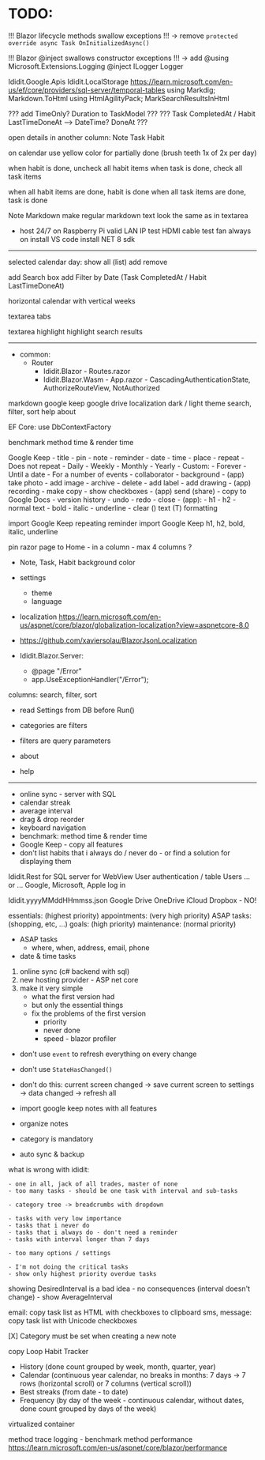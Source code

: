 # TODO:

!!! Blazor lifecycle methods swallow exceptions !!! -> remove `protected override async Task OnInitializedAsync()`

!!! Blazor @inject swallows constructor exceptions !!! -> add @using Microsoft.Extensions.Logging @inject ILogger Logger

Ididit.Google.Apis
Ididit.LocalStorage
https://learn.microsoft.com/en-us/ef/core/providers/sql-server/temporal-tables
using Markdig; Markdown.ToHtml
using HtmlAgilityPack; MarkSearchResultsInHtml

??? add TimeOnly? Duration to TaskModel ???
??? Task CompletedAt / Habit LastTimeDoneAt --> DateTime? DoneAt ???



open details in another column:
	Note
	Task
	Habit



on calendar use yellow color for partially done (brush teeth 1x of 2x per day)

when habit is done, uncheck all habit items
when task is done, check all task items

when all habit items are done, habit is done
when all task items are done, task is done



Note Markdown
make regular markdown text look the same as in textarea



- host 24/7 on Raspberry Pi
	valid LAN IP
	test HDMI cable
	test fan
	always on
	install VS code
	install NET 8 sdk

---------------------------------------------------------------------------------------------------

selected calendar day:
	show all (list)
	add
	remove

add Search box
add Filter by Date (Task CompletedAt / Habit LastTimeDoneAt)

horizontal calendar with vertical weeks

textarea tabs

textarea highlight
highlight search results

---------------------------------------------------------------------------------------------------

- common:
	- Router
		- Ididit.Blazor - Routes.razor
		- Ididit.Blazor.Wasm - App.razor - CascadingAuthenticationState, AuthorizeRouteView, NotAuthorized

markdown
google keep
google drive
localization
dark / light theme
search, filter, sort
help
about

EF Core: use DbContextFactory

benchmark method time & render time

Google Keep
	- title
	- pin
	- note
	- reminder
		- date
		- time
		- place
		- repeat
			- Does not repeat
			- Daily
			- Weekly
			- Monthly
			- Yearly
			- Custom:
				- Forever
				- Until a date
				- For a number of events
	- collaborator
	- background
	- (app) take photo
	- add image
	- archive
	- delete
	- add label
	- add drawing
	- (app) recording
	- make copy
	- show checkboxes
	- (app) send (share)
	- copy to Google Docs
	- version history
	- undo
	- redo
	- close
	- (app):
		- h1
		- h2
		- normal text
		- bold
		- italic
		- underline
		- clear (\) text (T) formatting

import Google Keep repeating reminder
import Google Keep h1, h2, bold, italic, underline

pin razor page to Home - in a column - max 4 columns ?

- Note, Task, Habit background color

- settings
	- theme
	- language

- localization https://learn.microsoft.com/en-us/aspnet/core/blazor/globalization-localization?view=aspnetcore-8.0
- https://github.com/xaviersolau/BlazorJsonLocalization

- Ididit.Blazor.Server:
	- @page "/Error"
	- app.UseExceptionHandler("/Error");

columns:
	search, filter, sort

- read Settings from DB before Run()

- categories are filters
- filters are query parameters

- about
- help

---------------------------------------------------------------------------------------------------

- online sync - server with SQL
- calendar streak
- average interval
- drag & drop reorder
- keyboard navigation
- benchmark: method time & render time
- Google Keep - copy all features
- don't list habits that i always do / never do - or find a solution for displaying them

Ididit.Rest for SQL server for WebView
	User authentication / table Users
	... or ...
	Google, Microsoft, Apple log in

Ididit.yyyyMMddHHmmss.json
	Google Drive
	OneDrive
	iCloud
	Dropbox - NO!

essentials: (highest priority)
appointments: (very high priority)
ASAP tasks: (shopping, etc, ...)
goals: (high priority)
maintenance: (normal priority)

- ASAP tasks
	- where, when, address, email, phone
- date & time tasks

1. online sync (c# backend with sql)
2. new hosting provider - ASP net core
3. make it very simple
	- what the first version had
	- but only the essential things
	- fix the problems of the first version
		- priority
		- never done
		- speed - blazor profiler

- don't use `event` to refresh everything on every change
- don't use `StateHasChanged()`
- don't do this: current screen changed -> save current screen to settings -> data changed -> refresh all

- import google keep notes with all features
- organize notes
- category is mandatory
- auto sync & backup

what is wrong with ididit:

	- one in all, jack of all trades, master of none
	- too many tasks - should be one task with interval and sub-tasks

	- category tree -> breadcrumbs with dropdown

	- tasks with very low importance
	- tasks that i never do
	- tasks that i always do - don't need a reminder
	- tasks with interval longer than 7 days

	- too many options / settings

	- I'm not doing the critical tasks
	- show only highest priority overdue tasks

showing DesiredInterval is a bad idea - no consequences (interval doesn't change) - show AverageInterval

email: copy task list as HTML with checkboxes to clipboard
sms, message: copy task list with Unicode checkboxes

[X] Category must be set when creating a new note

copy Loop Habit Tracker
- History (done count grouped by week, month, quarter, year)
- Calendar (continuous year calendar, no breaks in months: 7 days -> 7 rows (horizontal scroll) or 7 columns (vertical scroll))
- Best streaks (from date - to date)
- Frequency (by day of the week - continuous calendar, without dates, done count grouped by days of the week)

virtualized container

method trace logging - benchmark method performance
https://learn.microsoft.com/en-us/aspnet/core/blazor/performance
